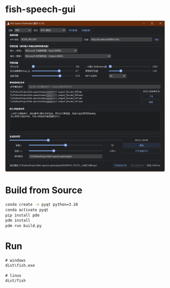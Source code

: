 # fish-speech-gui

<img src="fish/assets/example.png" width="800" />

# Build from Source

```bash
conda create -n pyqt python=3.10
conda activate pyqt
pip install pdm
pdm install
pdm run build.py
```

# Run

```
# windows
dist\fish.exe

# linux
dist/fish
```
